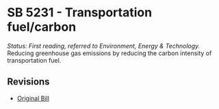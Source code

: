 # SB 5231 - Transportation fuel/carbon
*Status: First reading, referred to Environment, Energy & Technology.*
Reducing greenhouse gas emissions by reducing the carbon intensity of transportation fuel.

## Revisions
* [Original Bill](1/)